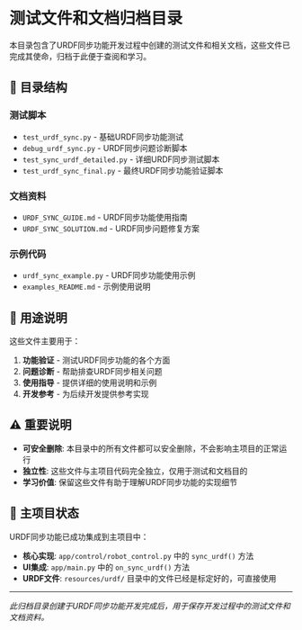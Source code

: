 # 测试文件和文档归档目录

本目录包含了URDF同步功能开发过程中创建的测试文件和相关文档，这些文件已完成其使命，归档于此便于查阅和学习。

## 📁 目录结构

### 测试脚本
- `test_urdf_sync.py` - 基础URDF同步功能测试
- `debug_urdf_sync.py` - URDF同步问题诊断脚本
- `test_sync_urdf_detailed.py` - 详细URDF同步测试脚本
- `test_urdf_sync_final.py` - 最终URDF同步功能验证脚本

### 文档资料
- `URDF_SYNC_GUIDE.md` - URDF同步功能使用指南
- `URDF_SYNC_SOLUTION.md` - URDF同步问题修复方案

### 示例代码
- `urdf_sync_example.py` - URDF同步功能使用示例
- `examples_README.md` - 示例使用说明

## 🎯 用途说明

这些文件主要用于：
1. **功能验证** - 测试URDF同步功能的各个方面
2. **问题诊断** - 帮助排查URDF同步相关问题
3. **使用指导** - 提供详细的使用说明和示例
4. **开发参考** - 为后续开发提供参考实现

## ⚠️ 重要说明

- **可安全删除**: 本目录中的所有文件都可以安全删除，不会影响主项目的正常运行
- **独立性**: 这些文件与主项目代码完全独立，仅用于测试和文档目的
- **学习价值**: 保留这些文件有助于理解URDF同步功能的实现细节

## 🔧 主项目状态

URDF同步功能已成功集成到主项目中：
- **核心实现**: `app/control/robot_control.py` 中的 `sync_urdf()` 方法
- **UI集成**: `app/main.py` 中的 `on_sync_urdf()` 方法
- **URDF文件**: `resources/urdf/` 目录中的文件已经是标定好的，可直接使用

---

*此归档目录创建于URDF同步功能开发完成后，用于保存开发过程中的测试文件和文档资料。*